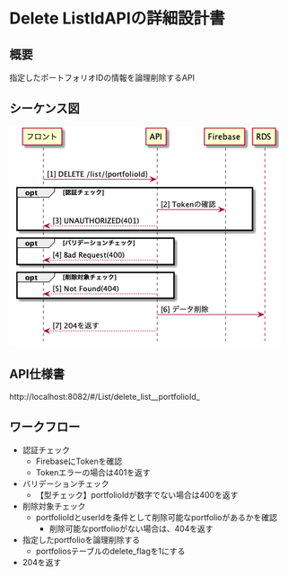# Delete ListIdAPIの詳細設計書

## 概要
指定したポートフォリオIDの情報を論理削除するAPI

## シーケンス図
![deleteListId](../diagrams/deleteListId.png)

## API仕様書
http://localhost:8082/#/List/delete_list__portfolioId_

## ワークフロー
- 認証チェック
  - FirebaseにTokenを確認
  - Tokenエラーの場合は401を返す
- バリデーションチェック
  - 【型チェック】portfolioIdが数字でない場合は400を返す
- 削除対象チェック
  - portfolioIdとuserIdを条件として削除可能なportfolioがあるかを確認
    - 削除可能なportfolioがない場合は、404を返す
- 指定したportfolioを論理削除する
  - portfoliosテーブルのdelete_flagを1にする
- 204を返す
